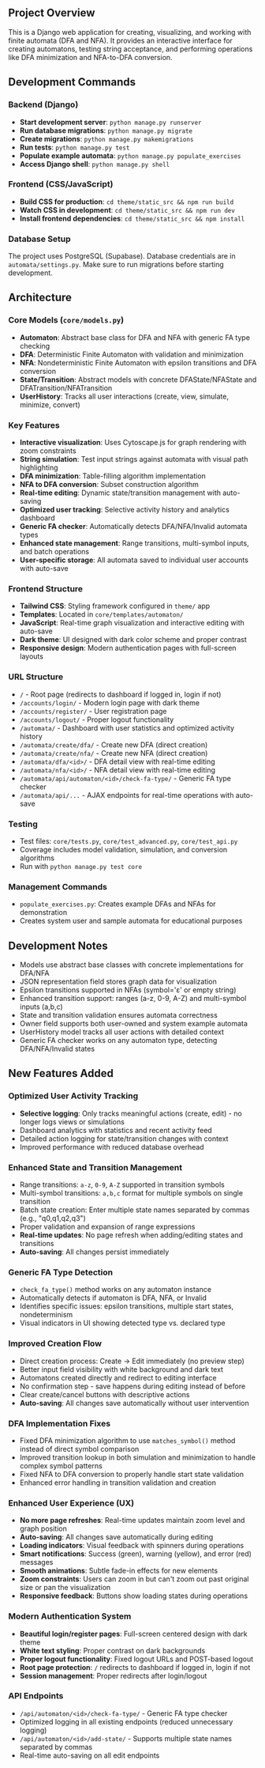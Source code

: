 ## Project Overview

This is a Django web application for creating, visualizing, and working with finite automata (DFA and NFA). It provides an interactive interface for creating automatons, testing string acceptance, and performing operations like DFA minimization and NFA-to-DFA conversion.

## Development Commands

### Backend (Django)
- **Start development server**: `python manage.py runserver`
- **Run database migrations**: `python manage.py migrate`
- **Create migrations**: `python manage.py makemigrations`
- **Run tests**: `python manage.py test`
- **Populate example automata**: `python manage.py populate_exercises`
- **Access Django shell**: `python manage.py shell`

### Frontend (CSS/JavaScript)
- **Build CSS for production**: `cd theme/static_src && npm run build`
- **Watch CSS in development**: `cd theme/static_src && npm run dev`
- **Install frontend dependencies**: `cd theme/static_src && npm install`

### Database Setup
The project uses PostgreSQL (Supabase). Database credentials are in `automata/settings.py`. Make sure to run migrations before starting development.

## Architecture

### Core Models (`core/models.py`)
- **Automaton**: Abstract base class for DFA and NFA with generic FA type checking
- **DFA**: Deterministic Finite Automaton with validation and minimization
- **NFA**: Nondeterministic Finite Automaton with epsilon transitions and DFA conversion
- **State/Transition**: Abstract models with concrete DFAState/NFAState and DFATransition/NFATransition
- **UserHistory**: Tracks all user interactions (create, view, simulate, minimize, convert)

### Key Features
- **Interactive visualization**: Uses Cytoscape.js for graph rendering with zoom constraints
- **String simulation**: Test input strings against automata with visual path highlighting
- **DFA minimization**: Table-filling algorithm implementation
- **NFA to DFA conversion**: Subset construction algorithm
- **Real-time editing**: Dynamic state/transition management with auto-saving
- **Optimized user tracking**: Selective activity history and analytics dashboard
- **Generic FA checker**: Automatically detects DFA/NFA/Invalid automata types
- **Enhanced state management**: Range transitions, multi-symbol inputs, and batch operations
- **User-specific storage**: All automata saved to individual user accounts with auto-save

### Frontend Structure
- **Tailwind CSS**: Styling framework configured in `theme/` app
- **Templates**: Located in `core/templates/automaton/`
- **JavaScript**: Real-time graph visualization and interactive editing with auto-save
- **Dark theme**: UI designed with dark color scheme and proper contrast
- **Responsive design**: Modern authentication pages with full-screen layouts

### URL Structure
- `/` - Root page (redirects to dashboard if logged in, login if not)
- `/accounts/login/` - Modern login page with dark theme
- `/accounts/register/` - User registration page
- `/accounts/logout/` - Proper logout functionality
- `/automata/` - Dashboard with user statistics and optimized activity history
- `/automata/create/dfa/` - Create new DFA (direct creation)
- `/automata/create/nfa/` - Create new NFA (direct creation)
- `/automata/dfa/<id>/` - DFA detail view with real-time editing
- `/automata/nfa/<id>/` - NFA detail view with real-time editing
- `/automata/api/automaton/<id>/check-fa-type/` - Generic FA type checker
- `/automata/api/...` - AJAX endpoints for real-time operations with auto-save

### Testing
- Test files: `core/tests.py`, `core/test_advanced.py`, `core/test_api.py`
- Coverage includes model validation, simulation, and conversion algorithms
- Run with `python manage.py test core`

### Management Commands
- `populate_exercises.py`: Creates example DFAs and NFAs for demonstration
- Creates system user and sample automata for educational purposes

## Development Notes

- Models use abstract base classes with concrete implementations for DFA/NFA
- JSON representation field stores graph data for visualization
- Epsilon transitions supported in NFAs (symbol='ε' or empty string)
- Enhanced transition support: ranges (a-z, 0-9, A-Z) and multi-symbol inputs (a,b,c)
- State and transition validation ensures automata correctness
- Owner field supports both user-owned and system example automata
- UserHistory model tracks all user actions with detailed context
- Generic FA checker works on any automaton type, detecting DFA/NFA/Invalid states

## New Features Added

### Optimized User Activity Tracking
- **Selective logging**: Only tracks meaningful actions (create, edit) - no longer logs views or simulations
- Dashboard analytics with statistics and recent activity feed
- Detailed action logging for state/transition changes with context
- Improved performance with reduced database overhead

### Enhanced State and Transition Management  
- Range transitions: `a-z`, `0-9`, `A-Z` supported in transition symbols
- Multi-symbol transitions: `a,b,c` format for multiple symbols on single transition
- Batch state creation: Enter multiple state names separated by commas (e.g., "q0,q1,q2,q3")
- Proper validation and expansion of range expressions
- **Real-time updates**: No page refresh when adding/editing states and transitions
- **Auto-saving**: All changes persist immediately

### Generic FA Type Detection
- `check_fa_type()` method works on any automaton instance
- Automatically detects if automaton is DFA, NFA, or Invalid
- Identifies specific issues: epsilon transitions, multiple start states, nondeterminism
- Visual indicators in UI showing detected type vs. declared type

### Improved Creation Flow
- Direct creation process: Create → Edit immediately (no preview step)
- Better input field visibility with white background and dark text
- Automatons created directly and redirect to editing interface
- No confirmation step - save happens during editing instead of before
- Clear create/cancel buttons with descriptive actions
- **Auto-saving**: All changes save automatically without user intervention

### DFA Implementation Fixes
- Fixed DFA minimization algorithm to use `matches_symbol()` method instead of direct symbol comparison
- Improved transition lookup in both simulation and minimization to handle complex symbol patterns
- Fixed NFA to DFA conversion to properly handle start state validation
- Enhanced error handling in transition validation and creation

### Enhanced User Experience (UX)
- **No more page refreshes**: Real-time updates maintain zoom level and graph position
- **Auto-saving**: All changes save automatically during editing
- **Loading indicators**: Visual feedback with spinners during operations
- **Smart notifications**: Success (green), warning (yellow), and error (red) messages
- **Smooth animations**: Subtle fade-in effects for new elements
- **Zoom constraints**: Users can zoom in but can't zoom out past original size or pan the visualization
- **Responsive feedback**: Buttons show loading states during operations

### Modern Authentication System
- **Beautiful login/register pages**: Full-screen centered design with dark theme
- **White text styling**: Proper contrast on dark backgrounds  
- **Proper logout functionality**: Fixed logout URLs and POST-based logout
- **Root page protection**: `/` redirects to dashboard if logged in, login if not
- **Session management**: Proper redirects after login/logout

### API Endpoints
- `/api/automaton/<id>/check-fa-type/` - Generic FA type checker
- Optimized logging in all existing endpoints (reduced unnecessary logging)
- `/api/automaton/<id>/add-state/` - Supports multiple state names separated by commas
- Real-time auto-saving on all edit endpoints
